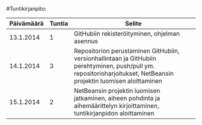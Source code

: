 #Tuntikirjanpito:

Päivämäärä | Tuntia | Selite
---------- | ------ | ------
13.1.2014 | 1 | GitHubiin rekisteröityminen, ohjelman asennus
14.1.2014 | 3 | Repositorion perustaminen GitHubiin, versionhallintaan ja GitHubiin perehtyminen, push/pull ym. repositorioharjoitukset, NetBeansin projektin luomisen aloittaminen
15.1.2014 | 2 | NetBeansin projektin luomisen jatkaminen, aiheen pohdinta ja aihemäärittelyn kirjoittaminen, tuntikirjanpidon aloittaminen
